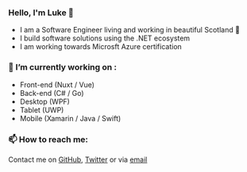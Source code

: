 ### Hello, I'm Luke 👋

- I am a Software Engineer living and working in beautiful Scotland 🏴󠁧󠁢󠁳󠁣󠁴󠁿
- I build software solutions using the .NET ecosystem
- I am working towards Microsft Azure certification

### 🔭 I’m currently working on :

- Front-end (Nuxt / Vue)
- Back-end (C# / Go)
- Desktop (WPF)
- Tablet (UWP) 
- Mobile (Xamarin / Java / Swift)

### 📫 How to reach me:

Contact me on [GitHub](github), [Twitter](twitter) or via [email](email)

[github]: https://github.com/ljfio
[twitter]: https://twitter.com/ljf_io
[email]: mailto:hello@ljf.io
